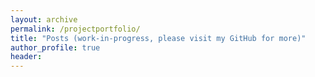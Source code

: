 ```yaml
---
layout: archive
permalink: /projectportfolio/
title: "Posts (work-in-progress, please visit my GitHub for more)"
author_profile: true
header:
---
```

